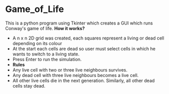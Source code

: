 # Game_of_Life
This is a python program using Tkinter which creates a GUI which runs Conway's game of life.
**How it works?**
- A n x n 2D grid was created, each squares represent a living or dead cell depending on its colour
- At the start each cells are dead so user must select cells in which he wants to switch to a living state.
- Press Enter to run the simulation.
- **Rules**
- Any live cell with two or three live neighbours survives.
- Any dead cell with three live neighbours becomes a live cell.
- All other live cells die in the next generation. Similarly, all other dead cells stay dead.
